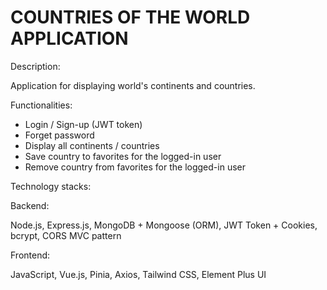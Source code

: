 # COUNTRIES OF THE WORLD APPLICATION

Description:

Application for displaying world's continents and countries.

Functionalities:

- Login / Sign-up (JWT token)
- Forget password
- Display all continents / countries
- Save country to favorites for the logged-in user
- Remove country from favorites for the logged-in user

Technology stacks:

Backend:

Node.js, Express.js, MongoDB + Mongoose (ORM), JWT Token + Cookies, bcrypt, CORS
MVC pattern

Frontend:

JavaScript, Vue.js, Pinia, Axios, Tailwind CSS, Element Plus UI

